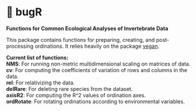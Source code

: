 # :bug: bugR
**Functions for Common Ecological Analyses of Invertebrate Data**

This package contains functions for preparing, creating, and post-processing ordinations. It relies heavily on the package [vegan](https://CRAN.R-project.org/package=vegan).

__Current list of functions:__  
__NMS__: For running non-metric multidimensional scaling on matrices of data.  
__cv__: For computing the coefficients of variation of rows and columns in the data.  
__rel__: For relativizing the data.  
__delRare__: For deleting rare species from the dataset.  
__axisR2__: For computing the R^2 values of ordination axes.   
__ordRotate__: For rotating ordinations according to environmental variables.